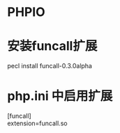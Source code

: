 PHPIO
=====

安装funcall扩展
===
pecl install funcall-0.3.0alpha  

php.ini 中启用扩展
===
[funcall]  
extension=funcall.so 
